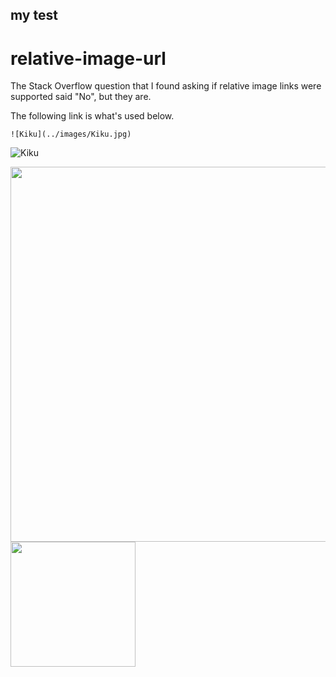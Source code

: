 ## my test

# relative-image-url
The Stack Overflow question that I found asking if relative image links were supported said "No", but they are.

The following link is what's used below.

    ![Kiku](../images/Kiku.jpg)

![Kiku](../images/Kiku.jpg)

<img src="../images/Kiku.jpg"  width="600">

<img src="../images/Kiku.jpg"  width="200">
